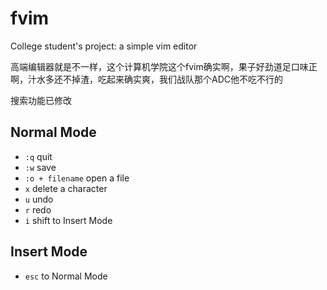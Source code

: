 # fvim
College student's project: a simple vim editor

高端编辑器就是不一样，这个计算机学院这个fvim确实啊，果子好劲道足口味正啊，汁水多还不掉渣，吃起来确实爽，我们战队那个ADC他不吃不行的

搜索功能已修改

## Normal Mode
- ``:q`` quit
- ``:w`` save
- ``:o + filename`` open a file
- ``x`` delete a character
- ``u`` undo
- ``r`` redo
- ``i`` shift to Insert Mode

## Insert Mode
- ``esc`` to Normal Mode

